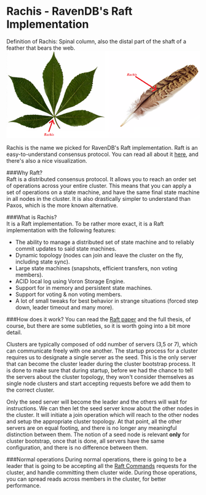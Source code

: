 # Rachis - RavenDB's Raft Implementation

Definition of Rachis: Spinal column, also the distal part of the shaft of a feather that bears the web.   
![Figure 1. Clustering. Rachis.](images/cluster-rachis.png)

Rachis is the name we picked for RavenDB's Raft implementation. Raft is an easy-to-understand consensus protocol. 
You can read all about it [here](https://raft.github.io/), and there's also a nice visualization.   

###Why Raft?   
Raft is a distributed consensus protocol. It allows you to reach an order set of operations across your entire cluster. 
This means that you can apply a set of operations on a state machine, and have the same final state machine in all 
nodes in the cluster. It is also drastically simpler to understand than Paxos, which is the more known alternative.   

###What is Rachis?   
It is a Raft implementation. To be rather more exact, it is a Raft implementation with the following features:

* The ability to manage a distributed set of state machine and to reliably commit updates to said state machines.   
* Dynamic topology (nodes can join and leave the cluster on the fly, including state sync).   
* Large state machines (snapshots, efficient transfers, non voting members).   
* ACID local log using Voron Storage Engine.   
* Support for in memory and persistent state machines.   
* Support for voting & non voting members.   
* A lot of small tweaks for best behavior in strange situations (forced step down, leader timeout and many more).

###How does it work?
You can read the [Raft paper](http://web.stanford.edu/~ouster/cgi-bin/papers/raft-atc14) and the full thesis, of 
course, but there are some subtleties, so it is worth going into a bit more detail.   

Clusters are typically composed of odd number of servers (3,5 or 7), which can communicate freely with one another. 
The startup process for a cluster requires us to designate a single server as the seed. This is the only server 
that can become the cluster leader during the cluster bootstrap process. It is done to make sure that during startup, 
before we had the chance to tell the servers about the cluster topology, they won't consider themselves as single 
node clusters and start accepting requests before we add them to the correct cluster.   

Only the seed server will become the leader and the others will wait for instructions. We can then let the seed 
server know about the other nodes in the cluster. It will initiate a join operation which will reach to the other 
nodes and setup the appropriate cluster topology. At that point, all the other servers are on equal footing, and 
there is no longer any meaningful distinction between them. The notion of a seed node is relevant **only** for 
cluster bootstrap, once that is done, all servers have the same configuration, and there is no difference between 
them.   

###Normal operations
During normal operations, there is going to be a leader that is going to be accepting all the [Raft Commands](raft-commands) requests for the cluster, 
and handle committing them cluster wide. During those operations, you can spread reads across members in the cluster, 
for better performance.    